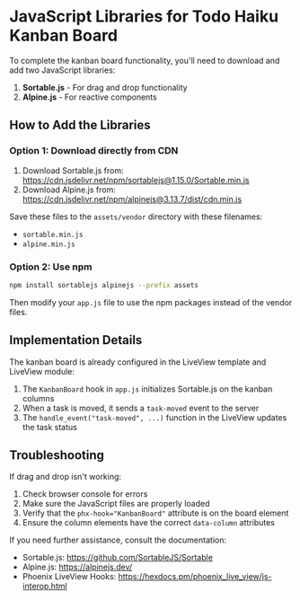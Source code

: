 # JavaScript Libraries for Todo Haiku Kanban Board

To complete the kanban board functionality, you'll need to download and add two JavaScript libraries:

1. **Sortable.js** - For drag and drop functionality
2. **Alpine.js** - For reactive components

## How to Add the Libraries

### Option 1: Download directly from CDN

1. Download Sortable.js from: https://cdn.jsdelivr.net/npm/sortablejs@1.15.0/Sortable.min.js
2. Download Alpine.js from: https://cdn.jsdelivr.net/npm/alpinejs@3.13.7/dist/cdn.min.js

Save these files to the `assets/vendor` directory with these filenames:
- `sortable.min.js`
- `alpine.min.js`

### Option 2: Use npm

```bash
npm install sortablejs alpinejs --prefix assets
```

Then modify your `app.js` file to use the npm packages instead of the vendor files.

## Implementation Details

The kanban board is already configured in the LiveView template and LiveView module:

1. The `KanbanBoard` hook in `app.js` initializes Sortable.js on the kanban columns
2. When a task is moved, it sends a `task-moved` event to the server
3. The `handle_event("task-moved", ...)` function in the LiveView updates the task status

## Troubleshooting

If drag and drop isn't working:
1. Check browser console for errors
2. Make sure the JavaScript files are properly loaded
3. Verify that the `phx-hook="KanbanBoard"` attribute is on the board element
4. Ensure the column elements have the correct `data-column` attributes

If you need further assistance, consult the documentation:
- Sortable.js: https://github.com/SortableJS/Sortable
- Alpine.js: https://alpinejs.dev/
- Phoenix LiveView Hooks: https://hexdocs.pm/phoenix_live_view/js-interop.html 
